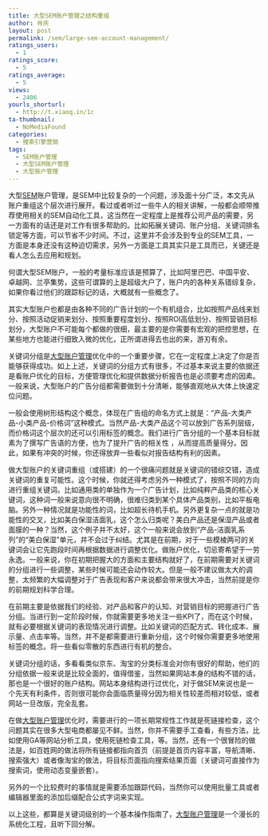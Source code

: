 ```yaml
---
title: 大型SEM账户管理之结构重组
author: 肖庆
layout: post
permalink: /sem/large-sem-account-management/
ratings_users:
  - 1
ratings_score:
  - 5
ratings_average:
  - 5
views:
  - 2406
yourls_shorturl:
  - http://t.xiaoq.in/1c
ta-thumbnail:
  - NoMediaFound
categories:
  - 搜索引擎营销
tags:
  - SEM账户管理
  - 大型SEM账户管理
  - 大型账户管理
---
```

大型<span class='wp_keywordlink'><a href="http://blog.xiaoq.in/sem/" title="SEM搜索引擎营销" target="_blank">SEM</a></span>账户管理，是SEM中比较复杂的一个问题，涉及面十分广泛，本文先从账户重组这个层次进行展开。看过或者听过一些牛人的相关讲解，一般都会顺带推荐使用相关的SEM自动化工具，这当然在一定程度上是推荐公司产品的需要，另一方面有的话还是对工作有很多帮助的。比如拓展关键词、账户分组、关键词排名锁定等方面，可以节省不少时间。不过，这里并不会涉及到专业的SEM工具，一方面是本身还没有这种迫切需求，另外一方面是工具其实只是工具而已，关键还是看人怎么去应用和规划。

何谓大型SEM账户，一般的考量标准应该是预算了，比如阿里巴巴、中国平安、卓越网、兰亭集势，这些可谓算的上是超级大户了，账户内的各种关系错综复杂，如果你看过他们的跟踪标记的话，大概就有一些概念了。

其实大型账户也都是由各种不同的广告计划的一个有机组合，比如按照产品线来划分、按照活动促销来划分、按照重要程度划分、按照ROI高低划分、按照营销目标划分，大型账户不可能每个都做的很细，最主要的是你需要有宏观的把控思想，在某些地方也能进行细致入微的优化，正所谓进得去也出的来，游刃有余。

关键词分组是<span class='wp_keywordlink_affiliate'><a href="http://blog.xiaoq.in/tag/%e5%a4%a7%e5%9e%8b%e8%b4%a6%e6%88%b7%e7%ae%a1%e7%90%86/" title="查看大型账户管理中的全部文章" target="_blank">大型账户管理</a></span>优化中的一个重要步骤，它在一定程度上决定了你是否能够获得成功。如上上述，关键词的分组方式有很多，不过基本来说主要的依据还是看账户优化的目标，方便管理优化和提供数据分析报告也是必须要考虑的因素。一般来说，大型账户的广告分组都需要做到十分清晰，能够直观地从大体上快速定位问题。

一般会使用树形结构这个概念，体现在广告组的命名方式上就是：“产品-大类产品-小类产品-价格词”这种模式。当然产品-大类产品这个可以放到广告系列层级，而价格词这个层次的还可以引用标签的概念。我们进行广告分组的一个基本目标就素为了撰写广告语的方便，也为了提升广告的相关性 ，从而提高质量得分。因此，如果有冲突的时候，你还得放弃一些看似对报告结构有利的因素。

做大型账户的关键词重组（或搭建）的一个很痛问题就是关键词的错综交错，造成关键词的重复可能性。这个时候，你就还得考虑另外一种模式了，按照不同的方向进行重组关键词。比如通用类的单独作为一个广告计划，比如纯粹产品类的核心关键词，这种词一般来说意向很不明确，很难归类到某个具体产品类别，比如平板电脑。另外一种情况就是功能性的词，比如超长待机手机。另外更复杂一点的就是功能性的交叉，比如美白保湿洁面乳，这个怎么归类呢？美白产品还是保湿产品或者面膜的一种？当然，这个例子并不太好，这个一般来说会放到“产品-洁面乳系列”的“美白保湿”单元，并不会过于纠结。尤其是在前期，对于一些模棱两可的关键词会让它先跑段时间再根据数据进行调整优化。做账户优化，切忌寄希望于一劳永逸。一般来说，你在初期把握大的方面和主要结构就好了，在前期需要对关键词的分组进行一些调整，某些时候可能还会动作较大。但是一般不建议做太大的调整，太频繁的大幅调整对于广告表现和客户来说都会带来很大冲击，当然前提是你的前期规划科学合理。

在前期主要是依据我们的经验、对产品和客户的认知、对营销目标的把握进行广告分组。当进行到一定阶段时候，你就需要更多地关注一些KPI了，而在这个时候，就有必要根据关键词的表现情况进行调整。比如关键词的匹配方式、转化成本、展示量、点击率等。当然，并不是都需要进行重新分组，这个时候你需要更多地使用标签的概念。将一些看似零散的东西进行有机的整合。

关键词分组的话，多看看类似京东、淘宝的分类标准会对你有很好的帮助，他们的分组依据一般来说是比较全面的，值得借鉴，当然如果网站本身的结构不错的话，那也是一个很好的账户结构。网站本身结构进行过优化，对于做SEM来说也是一个先天有利条件，否则很可能你会面临质量得分因为相关性较差而相对较低，或者网站一旦改版，完全乱套。

在做<span class='wp_keywordlink_affiliate'><a href="http://blog.xiaoq.in/tag/%e5%a4%a7%e5%9e%8b%e8%b4%a6%e6%88%b7%e7%ae%a1%e7%90%86/" title="查看大型账户管理中的全部文章" target="_blank">大型账户管理</a></span>优化时，需要进行的一项长期常规性工作就是死链接检查，这个问题其实在很多大型电商都屡见不鲜。当然，你并不需要手工查看，有些方法，比如使用GA等网站分析工具，使用死链检查工具，等。当然，还有一个很冒险的做法是，如百姓网的做法将所有链接都指向首页（前提是首页内容丰富，导航清晰、搜索强大）或者像淘宝的做法，将目标页面指向搜索结果页面（关键词可直接作为搜索词，使用动态变量嵌套）。

另外的一个比较费时的事情就是需要添加跟踪代码，当然你可以使用批量工具或者编辑器里面的添加后缀配合公式字词来实现。

以上这些，都算是关键词级别的一个基本操作指南了，<span class='wp_keywordlink_affiliate'><a href="http://blog.xiaoq.in/tag/%e5%a4%a7%e5%9e%8b%e8%b4%a6%e6%88%b7%e7%ae%a1%e7%90%86/" title="查看大型账户管理中的全部文章" target="_blank">大型账户管理</a></span>是一个漫长的系统化工程，且听下回分解。